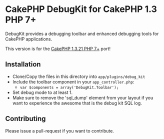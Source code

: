 # CakePHP DebugKit for CakePHP 1.3 PHP 7+

DebugKit provides a debugging toolbar and enhanced debugging tools for CakePHP applications.

This version is for the [CakePHP 1.3.21 PHP 7+](https://github.com/littleant/cakephp-1.3.21) port!

## Installation

* Clone/Copy the files in this directory into `app/plugins/debug_kit`
* Include the toolbar component in your `app_controller.php`:
   * `var $components = array('DebugKit.Toolbar');`
* Set debug mode to at least 1.
* Make sure to remove the 'sql_dump' element from your layout if you want to experience the awesome that is the debug kit SQL log.

## Contributing

Please issue a pull-request if you want to contribute.
